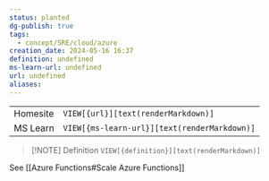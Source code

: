 ```yaml
---
status: planted
dg-publish: true
tags:
  - concept/SRE/cloud/azure
creation_date: 2024-05-16 16:37
definition: undefined
ms-learn-url: undefined
url: undefined
aliases:
---
```


|          |                                              |
| -------- | -------------------------------------------- |
| Homesite | `VIEW[{url}][text(renderMarkdown)]`          |
| MS Learn | `VIEW[{ms-learn-url}][text(renderMarkdown)]` |

> [!NOTE] Definition
> `VIEW[{definition}][text(renderMarkdown)]`


See [[Azure Functions#Scale Azure Functions]]
